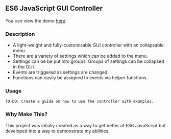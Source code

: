 ## ES6 JavaScript GUI Controller

You can view the demo [here](https://alexebbage.github.io/gui-controller/).

### Description
- A light-weight and fully-customisable GUI controller with an collapsable menu.
- There are a variety of settings which can be added to the menu.
- Settings can be be put into groups. Groups of settings can be collapsed in the GUI.
- Events are triggered as settings are changed.
- Functions can easily be assigned to events via helper functions.

### Usage
`TO-DO: Create a guide on how to use the controller with examples.`

### Why Make This?
This project was intially created as a way to get better at ES6 JavaScript but developed into a way to demonstrate my abilities. 

